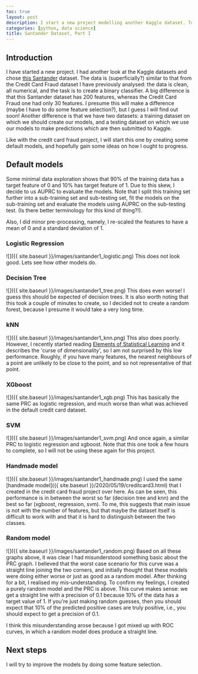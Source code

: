 ```yaml
---
toc: true
layout: post
description: I start a new project modelling another Kaggle dataset. To start things off, I create some default models, to establish a starting point for future models. 
categories: [python, data science]
title: Santander Dataset, Part I
---
```

## Introduction
I have started a new project. I had another look at the Kaggle datasets and chose [this Santander](https://www.kaggle.com/c/santander-customer-transaction-prediction) dataset. The data is (superficially?) similar to that from the Credit Card Fraud dataset I have previously analysed: the data is clean, all numerical, and the task is to create a binary classifier.  A big difference is that this Santander dataset has 200 features, whereas the Credit Card Fraud one had only 30 features. I presume this will make a difference (maybe I have to do some feature selection?), but I guess I will find out soon! Another difference is that we have two datasets: a training dataset on which we should create our models, and a testing dataset on which we use our models to make predictions which are then submitted to Kaggle.

Like with the credit card fraud project, I will start this one by creating some default models, and hopefully gain some ideas on how I ought to progress. 

## Default models
Some minimal data exploration shows that 90% of the training data has a target feature of 0 and 10% has target feature of 1. Due to this skew, I decide to us AUPRC to evaluate the models. Note that I split this training set further into a sub-training set and sub-testing set, fit the models on the sub-training set and evaluate the models using AUPRC on the sub-testing test. (Is there better terminology for this kind of thing?!).

Also, I did minor pre-processing, namely, I re-scaled the features to have a mean of 0 and a standard deviation of 1.

### Logistic Regression
![]({{ site.baseurl }}/images/santander1_logistic.png)
This does not look good. Lets see how other models do.

### Decision Tree
![]({{ site.baseurl }}/images/santander1_tree.png)
This does even worse! I guess this should be expected of decision trees. It is also worth noting that this took a couple of minutes to create, so I decided not to create a random forest, because I presume it would take a very long time.

### kNN
![]({{ site.baseurl }}/images/santander1_knn.png)
This also does poorly. However, I recently started reading [Elements of Statistical Learning](https://web.stanford.edu/~hastie/ElemStatLearn/) and it describes the 'curse of dimensionality', so I am not surprised by this low performance. Roughly, if you have many features, the nearest neighbours of a point are unlikely to be close to the point, and so not representative of that point.

### XGboost
![]({{ site.baseurl }}/images/santander1_xgb.png)
This has basically the same PRC as logistic regression, and much worse than what was achieved in the default credit card dataset.

### SVM
![]({{ site.baseurl }}/images/santander1_svm.png)
And once again, a similar PRC to logistic regression and xgboost. Note that this one took a few hours to complete, so I will not be using these again for this project.

### Handmade model
![]({{ site.baseurl }}/images/santander1_handmade.png)
I used the same [handmade model]({{ site.baseurl }}/2020/05/19/creditcard3.html) that I created in the credit card fraud project over here. As can be seen, this performance is in between the worst so far (decision tree and knn) and the best so far (xgboost, regression, svm). To me, this suggests that main issue is not with the number of features, but that maybe the dataset itself is difficult to work with and that it is hard to distinguish between the two classes.

### Random model
![]({{ site.baseurl }}/images/santander1_random.png)
Based on all these graphs above, it was clear I had misunderstood something basic about the PRC graph. I believed that the worst case scenario for this curve was a straight line joining the two corners, and initially thought that these models were doing either worse or just as good as a random model. After thinking for a bit, I realised my mis-understanding. To confirm my feelings, I created a purely random model and the PRC is above. This curve makes sense: we get a straight line with a precision of 0.1 because 10% of the data has a target value of 1. If you're just making random guesses, then you should expect that 10% of the predicted positive cases are truly positive, i.e., you should expect to get a precision of 0.1.

I think this misunderstanding arose because I got mixed up with ROC curves, in which a random model does produce a straight line.

## Next steps
I will try to improve the models by doing some feature selection. 
